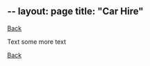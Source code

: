 --
layout: page
title: "Car Hire"
---

[Back](/tourprograms.md)

Text
some more text


[Back](/tourprograms.md)
